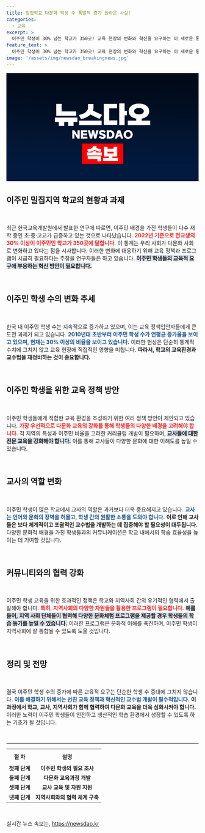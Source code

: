 ```yaml
---
title: 밀집학교 다문화 학생 수 폭발적 증가 놀라운 사실!
categories:
  - 교육
excerpt: >
  이주민 학생이 30% 넘는 학교가 350곳! 교육 현장의 변화와 혁신을 요구하는 이 새로운 통계가 주목받고 있습니다. 자세한 내용은 기사에서 확인해보세요!
feature_text: >
  이주민 학생이 30% 넘는 학교가 350곳! 교육 현장의 변화와 혁신을 요구하는 이 새로운 통계가 주목받고 있습니다. 자세한 내용은 기사에서 확인해보세요!
image: '/assets/img/newsdao_breakingnews.jpg'
---
```


<p><img src="/assets/img/newsdao_breakingnews.jpg" alt="ontimetimes 속보" /></p>

<h2 data-ke-size="size26">이주민 밀집지역 학교의 현황과 과제</h2>

<p data-ke-size="size16">&nbsp;</p>

<p data-ke-size="size16">최근 한국교육개발원에서 발표한 연구에 따르면, 이주민 배경을 가진 학생들이 다수 재학 중인 초·중·고교가 급증하고 있는 것으로 나타났습니다. <b><span style="color: #ee2323;">2022년 기준으로 전교생의 30% 이상이 이주민인 학교가 350곳에 달합니다.</span></b> 이 통계는 우리 사회가 다문화 사회로 변화하고 있다는 점을 시사합니다. 이러한 변화에 대응하기 위해 교육 정책과 프로그램이 시급히 필요하다는 주장을 연구자들은 하고 있습니다. <b><span style="background-color: #21538527;">이주민 학생들의 교육적 요구에 부응하는 혁신 방안이 필요합니다.</span></b></p>

<p data-ke-size="size16">&nbsp;</p>

<h2 data-ke-size="size26">이주민 학생 수의 변화 추세</h2>

<p data-ke-size="size16">&nbsp;</p>

<p data-ke-size="size16">한국 내 이주민 학생 수는 지속적으로 증가하고 있으며, 이는 교육 정책입안자들에게 큰 도전 과제가 되고 있습니다. <b><span style="color: #1a5490;">2010년대 초반부터 이주민 학생 수가 연평균 증가율을 보이고 있으며, 현재는 30% 이상의 비율을 보이고 있습니다.</span></b> 이러한 현상은 단순히 통계적 수치에 그치지 않고 교육 현장에 직접적인 영향을 미칩니다. <b><span style="ee2323;">따라서, 학교의 교육환경과 교수법을 재정비하는 것이 중요합니다.</span></b></p>

<p data-ke-size="size16">&nbsp;</p>

<h2 data-ke-size="size26">이주민 학생을 위한 교육 정책 방안</h2>

<p data-ke-size="size16">&nbsp;</p>

<p data-ke-size="size16">이주민 학생들에게 적합한 교육 환경을 조성하기 위한 여러 정책 방안이 제안되고 있습니다. <b><span style="color: #ee2323;">가장 우선적으로 다문화 교육의 강화를 통해 학생들의 다양한 배경을 고려해야 합니다.</span></b> 각 지역의 특성과 이주민 비율을 고려한 커리큘럼 개발이 필요하며, <b><span style="background-color: #21538527;">교사들에 대한 전문 교육을 강화해야 합니다.</span></b> 이를 통해 교사들이 다양한 문화에 대한 이해도를 높일 수 있습니다.</p>

<p data-ke-size="size16">&nbsp;</p>

<h2 data-ke-size="size26">교사의 역할 변화</h2>

<p data-ke-size="size16">&nbsp;</p>

<p data-ke-size="size16">이주민 학생이 많은 학교에서 교사의 역할은 과거보다 더욱 중요해지고 있습니다. <b><span style="color: #1a5490;">교사는 언어와 문화의 장벽을 허물고, 학생 간의 원활한 소통을 도와야 합니다.</span></b> <b><span style="ee2323;">이로 인해 교사들은 보다 체계적이고 포괄적인 교수법을 개발하는 데 집중해야 할 필요성이 대두됩니다.</span></b> 다양한 문화적 배경을 가진 학생들과의 커뮤니케이션은 학교 내에서의 학습 효율성을 높이는 데 기여할 것입니다.</p>

<p data-ke-size="size16">&nbsp;</p>

<h2 data-ke-size="size26">커뮤니티와의 협력 강화</h2>

<p data-ke-size="size16">&nbsp;</p>

<p data-ke-size="size16">이주민 학생 교육을 위한 효과적인 정책은 학교와 지역사회 간의 유기적인 협력에서 출발해야 합니다. <b><span style="color: #ee2323;">특히, 지역사회의 다양한 자원들을 활용한 프로그램이 필요합니다.</span></b> <b><span style="background-color: #21538527;">예를 들어, 지역 사회 단체들이 협력해 다양한 문화체험 프로그램을 제공할 경우 학생들의 학습 동기를 높일 수 있습니다.</span></b> 이러한 프로그램은 문화적 이해를 촉진하며, 이주민 학생이 지역사회에 잘 통합될 수 있도록 도울 것입니다.</p>

<p data-ke-size="size16">&nbsp;</p>

<h2 data-ke-size="size26">정리 및 전망</h2>

<p data-ke-size="size16">&nbsp;</p>

<p data-ke-size="size16">결국 이주민 학생 수의 증가에 따른 교육적 요구는 단순한 학생 수 증대에 그치지 않습니다. <b><span style="color: #1a5490;">이를 해결하기 위해서는 선진 교육 정책과 혁신적인 교수법 개발이 필수적입니다.</span></b> <b><span style="ee2323;">이 과정에서 학교, 교사, 지역사회가 함께 협력하여 다문화 교육을 더욱 심화시켜야 합니다.</span></b> 이러한 노력이 이주민 학생들이 안전하고 생산적인 학습 환경에서 성장할 수 있도록 하는 기초가 될 것입니다.</p>

<p data-ke-size="size16">&nbsp;</p> 

<hr>

<table style="width: 100%; border-collapse:collapse;"> 
    <tr> 
        <th style="text-align: center; height: 30px;"><b>절 차</b></th> 
        <th style="text-align: center; height: 30px;"><b>설명</b></th> 
    </tr> 
    <tr> 
        <td style="text-align: center; height: 17px;"><b>첫째 단계</b></td> 
        <td style="text-align: center; height: 17px;"><b>이주민 학생의 필요 조사</b></td> 
    </tr> 
    <tr> 
        <td style="text-align: center; height: 17px;"><b>둘째 단계</b></td> 
        <td style="text-align: center; height: 17px;"><b>다문화 교육과정 개발</b></td> 
    </tr> 
    <tr> 
        <td style="text-align: center; height: 17px;"><b>셋째 단계</b></td> 
        <td style="text-align: center; height: 17px;"><b>교사 교육 및 자원 지원</b></td> 
    </tr> 
    <tr> 
        <td style="text-align: center; height: 17px;"><b>넷째 단계</b></td> 
        <td style="text-align: center; height: 17px;"><b>지역사회와의 협력 체계 구축</b></td> 
    </tr> 
</table>

<p data-ke-size="size16">&nbsp;</p>
실시간 뉴스 속보는, <a href="https://newsdao.kr" rel="dofollow">https://newsdao.kr</a>


